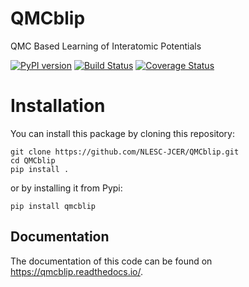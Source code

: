 # QMCblip

QMC Based Learning of Interatomic Potentials

[![PyPI version](https://badge.fury.io/py/QMCblip.svg)](https://badge.fury.io/py/QMCblip) 
[![Build Status](https://github.com/NLESC-JCER/QMCblip/workflows/build/badge.svg)](https://github.com/NLESC-JCER/QMCblip/actions)
[![Coverage Status](https://coveralls.io/repos/github/NLESC-JCER/QMCblip/badge.svg?branch=master)](https://coveralls.io/github/NLESC-JCER/QMCblip?branch=master)

# Installation

You can install this package by cloning this repository:
```
git clone https://github.com/NLESC-JCER/QMCblip.git
cd QMCblip
pip install .
```

or by installing it from Pypi:
```
pip install qmcblip
```
## Documentation

The documentation of this code can be found on https://qmcblip.readthedocs.io/.
